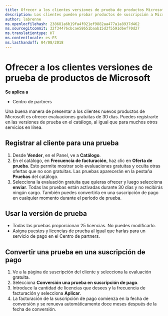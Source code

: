 ```yaml
---
title: Ofrecer a los clientes versiones de prueba de productos Microsoft | Centro de partners
description: Los clientes pueden probar productos de suscripción a Microsoft durante 30 días.
author: labrenne
ms.openlocfilehash: 238681a6b19fa4f021ef9882aa477a1a8937d462
ms.sourcegitcommit: 32f34476cbcae58651baab15d3f5591d6ef70d27
ms.translationtype: HT
ms.contentlocale: es-ES
ms.lasthandoff: 04/08/2018
---
```

# <a name="offer-your-customers-trials-of-microsoft-products"></a>Ofrecer a los clientes versiones de prueba de productos de Microsoft

**Se aplica a**

-  Centro de partners

Una buena manera de presentar a los clientes nuevos productos de Microsoft es ofrecer evaluaciones gratuitas de 30 días. Puedes registrarte en las versiones de prueba en el catálogo, al igual que para muchos otros servicios en línea.  

## <a name="sign-your-customer-up-for-a-trial"></a>Registrar al cliente para una prueba

1.  Desde **Vender**, en el Panel, ve a **Catálogo**. 
2.  En el catálogo, en **Frecuencia de facturación**, haz clic en **Oferta de prueba**. Esto permite mostrar solo evaluaciones gratuitas y oculta otras ofertas que no son gratuitas. Las pruebas aparecerán en la pestaña **Pruebas** del catálogo.
3.  Selecciona la evaluación gratuita que quieras ofrecer y luego selecciona **enviar**. Todas las pruebas están activadas durante 30 días y no recibirás ningún cargo. También puedes convertirla en una suscripción de pago en cualquier momento durante el período de prueba.

## <a name="using-the-trial"></a>Usar la versión de prueba

- Todas las pruebas proporcionan 25 licencias. No puedes modificarlo.
- Asigna puestos y licencias de prueba al igual que harías para un servicio de pago en el Centro de partners.

## <a name="converting-a-trial-to-a-paid-subscription"></a>Convertir una prueba en una suscripción de pago

1.  Ve a la página de suscripción del cliente y selecciona la evaluación gratuita.
2.  Selecciona **Conversión una prueba en suscripción de pago**.
3.  Introduce la cantidad de licencias que desees y la frecuencia de facturación y selecciona **Aplicar**.
4.  La facturación de la suscripción de pago comienza en la fecha de conversión y se renueva automáticamente doce meses después de la fecha de conversión. 

